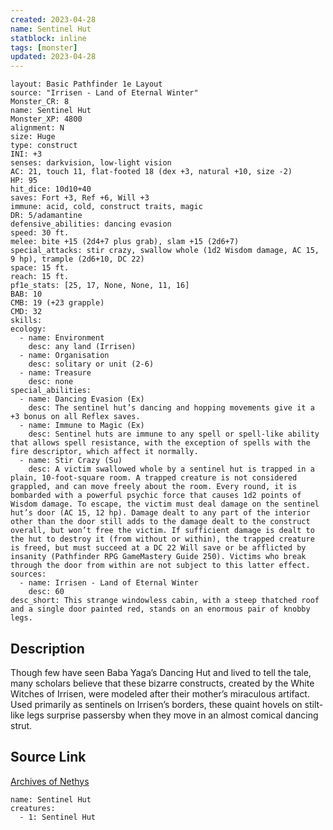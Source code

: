 ```yaml
---
created: 2023-04-28
name: Sentinel Hut
statblock: inline
tags: [monster]
updated: 2023-04-28
---
```

```statblock
layout: Basic Pathfinder 1e Layout
source: "Irrisen - Land of Eternal Winter"
Monster_CR: 8
name: Sentinel Hut
Monster_XP: 4800
alignment: N
size: Huge
type: construct
INI: +3
senses: darkvision, low-light vision
AC: 21, touch 11, flat-footed 18 (dex +3, natural +10, size -2)
HP: 95
hit_dice: 10d10+40
saves: Fort +3, Ref +6, Will +3
immune: acid, cold, construct traits, magic
DR: 5/adamantine
defensive_abilities: dancing evasion
speed: 30 ft.
melee: bite +15 (2d4+7 plus grab), slam +15 (2d6+7)
special_attacks: stir crazy, swallow whole (1d2 Wisdom damage, AC 15, 9 hp), trample (2d6+10, DC 22)
space: 15 ft.
reach: 15 ft.
pf1e_stats: [25, 17, None, None, 11, 16]
BAB: 10
CMB: 19 (+23 grapple)
CMD: 32
skills: 
ecology:
  - name: Environment
    desc: any land (Irrisen)
  - name: Organisation
    desc: solitary or unit (2-6)
  - name: Treasure
    desc: none
special_abilities:
  - name: Dancing Evasion (Ex)
    desc: The sentinel hut’s dancing and hopping movements give it a +3 bonus on all Reflex saves.
  - name: Immune to Magic (Ex)
    desc: Sentinel huts are immune to any spell or spell-like ability that allows spell resistance, with the exception of spells with the fire descriptor, which affect it normally.
  - name: Stir Crazy (Su)
    desc: A victim swallowed whole by a sentinel hut is trapped in a plain, 10-foot-square room. A trapped creature is not considered grappled, and can move freely about the room. Every round, it is bombarded with a powerful psychic force that causes 1d2 points of Wisdom damage. To escape, the victim must deal damage on the sentinel hut’s door (AC 15, 12 hp). Damage dealt to any part of the interior other than the door still adds to the damage dealt to the construct overall, but won’t free the victim. If sufficient damage is dealt to the hut to destroy it (from without or within), the trapped creature is freed, but must succeed at a DC 22 Will save or be afflicted by insanity (Pathfinder RPG GameMastery Guide 250). Victims who break through the door from within are not subject to this latter effect.
sources:
  - name: Irrisen - Land of Eternal Winter
    desc: 60
desc_short: This strange windowless cabin, with a steep thatched roof and a single door painted red, stands on an enormous pair of knobby legs.
```
## Description
Though few have seen Baba Yaga’s Dancing Hut and lived to tell the tale, many scholars believe that these bizarre constructs, created by the White Witches of Irrisen, were modeled after their mother’s miraculous artifact. Used primarily as sentinels on Irrisen’s borders, these quaint hovels on stilt-like legs surprise passersby when they move in an almost comical dancing strut.
## Source Link
[Archives of Nethys](https://aonprd.com/MonsterDisplay.aspx?ItemName=Sentinel%20Hut)
```encounter-table
name: Sentinel Hut
creatures:
  - 1: Sentinel Hut
```
